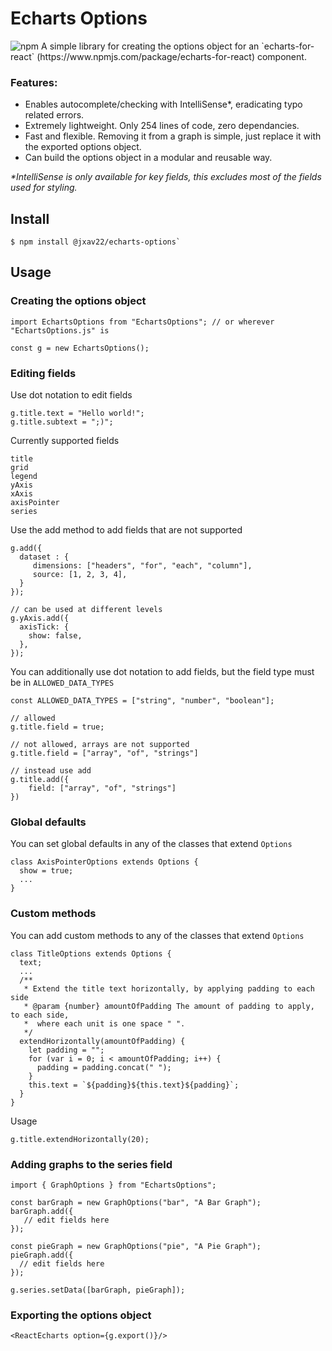 # Echarts Options
<img alt="npm" src="https://img.shields.io/npm/v/@jxav22/echarts-options">
A simple library for creating the options object for an `echarts-for-react` (https://www.npmjs.com/package/echarts-for-react) component.

### Features:
- Enables autocomplete/checking with IntelliSense*, eradicating typo related errors.
- Extremely lightweight. Only 254 lines of code, zero dependancies.
- Fast and flexible. Removing it from a graph is simple, just replace it with the exported options object.
- Can build the options object in a modular and reusable way.

_*IntelliSense is only available for key fields, this excludes most of the fields used for styling._

## Install
```
$ npm install @jxav22/echarts-options`
```

## Usage

### Creating the options object
```
import EchartsOptions from "EchartsOptions"; // or wherever "EchartsOptions.js" is

const g = new EchartsOptions();
```
### Editing fields
Use dot notation to edit fields
```
g.title.text = "Hello world!";
g.title.subtext = ";)";
```
Currently supported fields
```
title
grid
legend
yAxis
xAxis
axisPointer
series
```
Use the add method to add fields that are not supported
```
g.add({
  dataset : {
     dimensions: ["headers", "for", "each", "column"],
     source: [1, 2, 3, 4],
  }
});

// can be used at different levels
g.yAxis.add({
  axisTick: {
    show: false,
  },
});
```
You can additionally use dot notation to add fields, but the field type must be in `ALLOWED_DATA_TYPES`
```
const ALLOWED_DATA_TYPES = ["string", "number", "boolean"];
```
```
// allowed
g.title.field = true;

// not allowed, arrays are not supported
g.title.field = ["array", "of", "strings"]

// instead use add
g.title.add({
    field: ["array", "of", "strings"]
})
```
### Global defaults
You can set global defaults in any of the classes that extend `Options`

```
class AxisPointerOptions extends Options {
  show = true;
  ...
}
```
### Custom methods
You can add custom methods to any of the classes that extend `Options`
```
class TitleOptions extends Options {
  text;
  ...
  /**
   * Extend the title text horizontally, by applying padding to each side
   * @param {number} amountOfPadding The amount of padding to apply, to each side,
   *  where each unit is one space " ".
   */
  extendHorizontally(amountOfPadding) {
    let padding = "";
    for (var i = 0; i < amountOfPadding; i++) {
      padding = padding.concat(" ");
    }
    this.text = `${padding}${this.text}${padding}`;
  }
}
```
Usage
```
g.title.extendHorizontally(20);
```
### Adding graphs to the series field
```
import { GraphOptions } from "EchartsOptions";
```
```
const barGraph = new GraphOptions("bar", "A Bar Graph");
barGraph.add({
   // edit fields here
});

const pieGraph = new GraphOptions("pie", "A Pie Graph");
pieGraph.add({
  // edit fields here
});

g.series.setData([barGraph, pieGraph]);
```
### Exporting the options object
```
<ReactEcharts option={g.export()}/>
```
